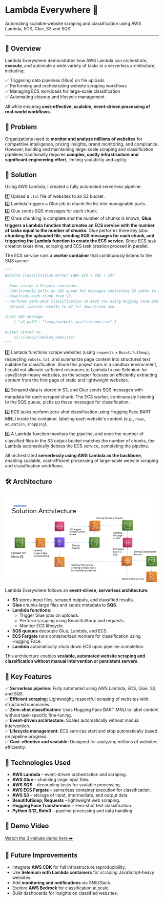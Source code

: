 # Lambda Everywhere 🚀

Automating scalable website scraping and classification using AWS Lambda, ECS, Glue, S3 and SQS

---

## 📌 Overview

Lambda Everywhere demonstrates how AWS Lambda can orchestrate, **execute**, and automate a wide variety of tasks in a serverless architecture, including:

✅ Triggering data pipelines (Glue) on file uploads  
✅ Performing and orchestrating website scraping workflows  
✅ Managing ECS workloads for large-scale classification  
✅ Automating cleanup and lifecycle management

All while ensuring **cost-effective, scalable, event-driven processing of real-world workflows**.

## 🩶 Problem

Organizations need to **monitor and analyze millions of websites** for competitive intelligence, pricing insights, brand monitoring, and compliance. However, building and maintaining large-scale scraping and classification pipelines traditionally requires **complex, costly infrastructure and significant engineering effort**, limiting scalability and agility.


## 🚀 Solution

Using AWS Lambda, I created a fully automated serverless pipeline:

1️⃣ Upload a `.txt` file of websites to an S3 bucket.  
2️⃣ Lambda triggers a Glue job to chunk the list into manageable parts.  
3️⃣ Glue sends SQS messages for each chunk.  
4️⃣ Once chunking is complete and the number of chunks is known, **Glue triggers a Lambda function that creates an ECS service with the number of tasks equal to the number of chunks**. Glue performs three key jobs: **chunking the uploaded file, sending SQS messages for each chunk, and triggering the Lambda function to create the ECS service**. Since ECS task creation takes time, scraping and ECS task creation proceed in parallel.


The ECS service runs a **worker container** that continuously listens to the SQS queue:

```python
"""
Website Classification Worker (AWS ECS + SQS + S3)

- Runs inside a Fargate container.
- Continuously polls an SQS queue for messages containing S3 paths to scraped CSV chunks.
- Downloads each chunk from S3.
- Performs zero-shot classification on each row using Hugging Face BART MNLI.
- Uploads labeled results to S3 for downstream use.

Input SQS message:
    { "s3_path": "lemay/outputs_sqs/filename.csv" }

Output stored to:
    s3://lemay/labeled_websites/
"""
```

5️⃣ Lambda functions scrape websites (using `requests` + `BeautifulSoup`), respecting `robots.txt`, and summarize page content into structured text suitable for classification. Since this project runs in a sandbox environment, I could not allocate sufficient resources to Lambda to use Selenium for JavaScript-heavy websites, so the scraper focuses on efficiently extracting content from the first page of static and lightweight websites.

6️⃣ Scraped data is stored in S3, and Glue sends SQS messages with metadata for each scraped chunk. The ECS worker, continuously listening to the SQS queue, picks up these messages for classification.

7️⃣ ECS tasks perform zero-shot classification using Hugging Face BART MNLI inside the container, labeling each website's content (e.g., `news`, `education`, `shopping`).

8️⃣ A Lambda function monitors the pipeline, and once the number of classified files in the S3 output bucket matches the number of chunks, the Lambda automatically deletes the ECS service, completing the pipeline.

All orchestrated **serverlessly using AWS Lambda as the backbone**, enabling scalable, cost-efficient processing of large-scale website scraping and classification workflows.

## 🛠️ Architecture

![Lambda Everywhere Architecture](SolutionArch.png)

Lambda Everywhere follows an **event-driven, serverless architecture**:

- **S3** stores input files, scraped outputs, and classified results.
- **Glue** chunks large files and sends metadata to **SQS**.
- **Lambda functions**:
   - Trigger Glue jobs on uploads.
   - Perform scraping using BeautifulSoup and requests.
   - Monitor ECS lifecycle.
- **SQS queues** decouple Glue, Lambda, and ECS.
- **ECS Fargate** runs containerized workers for classification using Hugging Face.
- **Lambda** automatically shuts down ECS upon pipeline completion.

This architecture enables **scalable, automated website scraping and classification without manual intervention or persistent servers.**

## 🌟 Key Features

✅ **Serverless pipeline:** Fully automated using AWS Lambda, ECS, Glue, S3, and SQS.  
✅ **Efficient scraping:** Lightweight, respectful scraping of websites with structured summaries.  
✅ **Zero-shot classification:** Uses Hugging Face BART MNLI to label content without task-specific fine-tuning.  
✅ **Event-driven architecture:** Scales automatically without manual intervention.  
✅ **Lifecycle management:** ECS services start and stop automatically based on pipeline progress.  
✅ **Cost-effective and scalable:** Designed for analyzing millions of websites efficiently.

## 🧩 Technologies Used

- **AWS Lambda** – event-driven orchestration and scraping.
- **AWS Glue** – chunking large input files.
- **AWS SQS** – decoupling tasks for scalable processing.
- **AWS ECS Fargate** – serverless container execution for classification.
- **AWS S3** – storage of input, intermediate, and output data.
- **BeautifulSoup, Requests** – lightweight web scraping.
- **Hugging Face Transformers** – zero-shot text classification.
- **Python 3.12, Boto3** – pipeline processing and data handling.

## 🎥 Demo Video

[Watch the 3-minute demo here ➡️](https://youtu.be/IJoDGP0I71U)

## 🚀 Future Improvements

- Integrate **AWS CDK** for full infrastructure reproducibility.
- Use **Selenium with Lambda containers** for scraping JavaScript-heavy websites.
- Add **monitoring and notifications** via SNS/Slack.
- Explore **AWS Bedrock** for classification at scale.
- Build dashboards for insights on classified websites.
